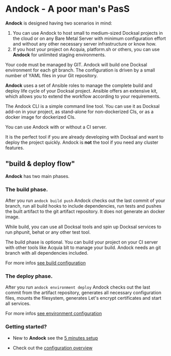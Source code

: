 # Andock - A poor man's PasS

__Andock__ is designed having two scenarios in mind:

1. You can use Andock to host small to medium-sized Docksal projects in the cloud or on any Bare Metal Server with minimum configuration effort and without any other necessary server infrastructure or know how. 
2. If you host your project on Acquia, platform.sh or others, you can use __Andock__ for unlimited staging environments.

Your code must be managed by GIT. Andock will build one Docksal environment for each git branch. The configuration is driven by a small number of YAML files in your Git repository.

__Andock__ uses a set of Ansible roles to manage the complete build and deploy life cycle of your Docksal project. Ansible offers an extensive kit, which allows you to extend the workflow according to your requirements. 

The Andock CLI is a simple command line tool. You can use it as Docksal add-on in your project, as stand-alone for non-dockerized CIs, or as a docker image for dockerized CIs. 

You can use Andock with or without a CI server.


It is the perfect tool if you are already developing with Docksal and want to deploy the project quickly. Andock is __not__ the tool if you need any cluster features. 

## "build &amp; deploy flow"
__Andock__ has two main phases.

### The build phase.
After you run `andock build push` Andock checks out the last commit of your branch, run all build hooks to include dependencies, run tests and pushes the built artifact to the git artifact repository. It does not generate an docker image.

While build, you can use all Docksal tools and spin up Docksal services to run phpunit, behat or any other test tool.

The build phase is optional. You can build your project on your CI server with other tools like Acquia blt to manage your build. Andock needs an git branch with all dependencies included.

For more infos [see build configuration](../configuration/build.md)

### The deploy phase.
After you run `andock environment deploy` Andock checks out the last commit from the artifact repository, generates all necessary configuration files, mounts the filesystem, generates Let's encrypt certificates and start all services.
 
For more infos [see environment configuration](../configuration/environment.md)
### Getting started?
* New to __Andock__ see the [5 minutes setup](../getting-started/docksal.md)

* Check out the [configuration overview](../configuration/andock.md) 


